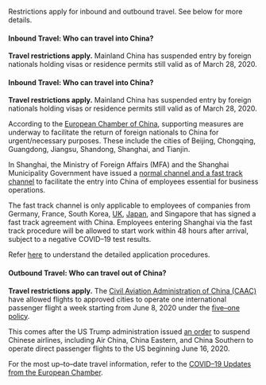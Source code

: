 Restrictions apply for inbound and outbound travel. See below for more details.

#### Inbound Travel: Who can travel into China?

**Travel restrictions apply.** Mainland China has suspended entry by foreign nationals holding visas or residence permits still valid as of March 28, 2020. 

#### Inbound Travel: Who can travel into China?

**Travel restrictions apply.** Mainland China has suspended entry by foreign nationals holding visas or residence permits still valid as of March 28, 2020. 

According to the [European Chamber of China](https://www.europeanchamber.com.cn/en/national-news/3205/progress_made_regarding_return_of_foreign_nationals_to_china), supporting measures are underway to facilitate the return of foreign nationals to China for urgent/necessary purposes. These include the cities of Beijing, Chongqing, Guangdong, Jiangsu, Shandong, Shanghai, and Tianjin.

In Shanghai, the Ministry of Foreign Affairs (MFA) and the Shanghai Municipality Government have issued  a [normal channel and a fast track channel](https://mp.weixin.qq.com/s/5p9aRAGHT2WlnUB11toj7A) to facilitate the entry into China of employees essential for business operations. 

The fast track channel is only applicable to employees of companies from Germany, France, South Korea, [UK](http://www.xinhuanet.com/english/2020-05/22/c_139080064.htm?from=singlemessage&isappinstalled=0), [Japan](https://mp.weixin.qq.com/s/UZnuu0asTLbd0_cl8lGYkQ), and Singapore that has signed a fast track agreement with China. Employees entering Shanghai via the fast track procedure will be allowed to start work within 48 hours after arrival, subject to a negative COVID–19 test results. 

Refer [here](https://www.china-briefing.com/news/chinas-travel-restrictions-special-visa-applications/) to understand the detailed application procedures.

#### Outbound Travel: Who can travel out of China?

**Travel restrictions apply.** The [Civil Aviation Administration of China (CAAC)](http://www.caac.gov.cn/en/XWZX/) have allowed flights to approved cities to operate one international passenger flight a week starting from June 8, 2020 under the [five–one policy](https://www.caixinglobal.com/2020-05-23/flying-to-china-still-a-challenge-as-authorities-extend-restrictions-101557791.html).

This comes after the US Trump administration issued [an order](https://www.transportation.gov/sites/dot.gov/files/2020-06/China%20Part%20213%20Phase%20Order%2020120-6-1%20Final.pdf) to suspend Chinese airlines, including Air China, China Eastern, and China Southern to operate direct passenger flights to the US beginning June 16, 2020. 

For the most up–to–date travel information, refer to the [COVID–19 Updates from the European Chamber](https://www.europeanchamber.com.cn/en/national-news/3131/focus_on_the_2019_ncov). 